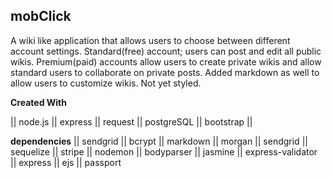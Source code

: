 ## mobClick


A wiki like application that allows users to choose between different account settings.  Standard(free) account; users can post and edit all public wikis. Premium(paid) accounts allow users to create private wikis and allow standard users to collaborate on private posts.  Added markdown as well to allow users to customize wikis.  Not yet styled.  

**Created With**

|| node.js || express ||  request || postgreSQL || bootstrap || 


**dependencies**
|| sendgrid || bcrypt || markdown || morgan || sendgrid || sequelize || stripe || nodemon || bodyparser || jasmine || express-validator || express || ejs || passport

